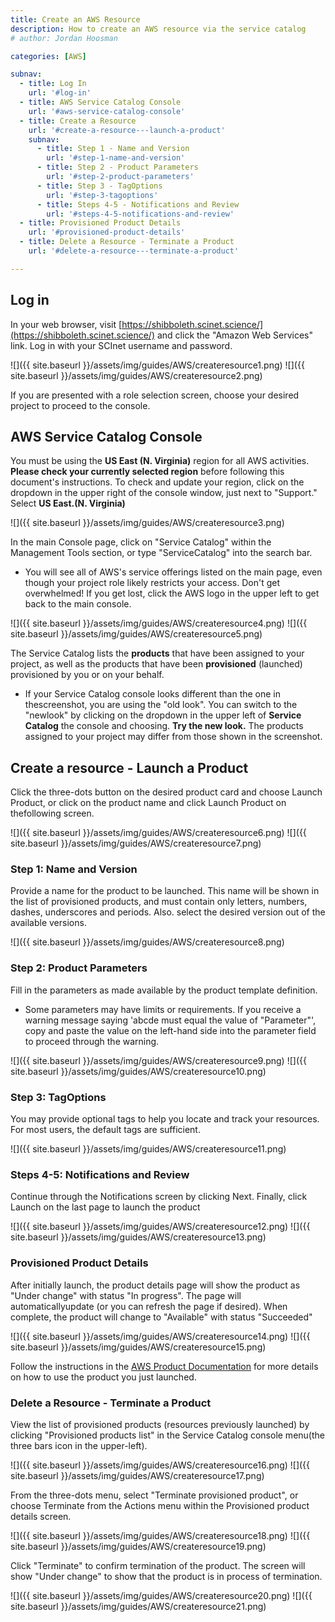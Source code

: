 ```yaml
---
title: Create an AWS Resource
description: How to create an AWS resource via the service catalog
# author: Jordan Hoosman

categories: [AWS]

subnav:
  - title: Log In
    url: '#log-in'
  - title: AWS Service Catalog Console
    url: '#aws-service-catalog-console'
  - title: Create a Resource
    url: '#create-a-resource---launch-a-product'
    subnav:
      - title: Step 1 - Name and Version
        url: '#step-1-name-and-version'
      - title: Step 2 - Product Parameters
        url: '#step-2-product-parameters'
      - title: Step 3 - TagOptions
        url: '#step-3-tagoptions'
      - title: Steps 4-5 - Notifications and Review
        url: '#steps-4-5-notifications-and-review'
  - title: Provisioned Product Details
    url: '#provisioned-product-details'
  - title: Delete a Resource - Terminate a Product
    url: '#delete-a-resource---terminate-a-product'

---
```




## Log in

In your web browser, visit [https://shibboleth.scinet.science/](https://shibboleth.scinet.science/) and click the "Amazon Web Services" link. Log in with your SCInet username and password.

![]({{ site.baseurl }}/assets/img/guides/AWS/createresource1.png)
![]({{ site.baseurl }}/assets/img/guides/AWS/createresource2.png)

If you are presented with a role selection screen, choose your desired project to proceed to the console.

## AWS Service Catalog Console


You must be using the **US East (N. Virginia)** region for all AWS activities. **Please check your currently selected region** before following this document's instructions. 
To check and update your region, click on the dropdown in the upper right of the console window, just next to "Support." Select **US East.(N. Virginia)**

![]({{ site.baseurl }}/assets/img/guides/AWS/createresource3.png)


In the main Console page, click on "Service Catalog" within the Management Tools section, or type "ServiceCatalog" into the search bar.

*  You will see all of AWS's service offerings listed on the main page, even though your project role likely restricts your access. Don't get overwhelmed! If you get lost, click the AWS logo in the upper left to get back to the main console.

![]({{ site.baseurl }}/assets/img/guides/AWS/createresource4.png)
![]({{ site.baseurl }}/assets/img/guides/AWS/createresource5.png)

The Service Catalog lists the **products** that have been assigned to your project, as well as the products that have been **provisioned** (launched) provisioned by you or on your behalf.


*  If your Service Catalog console looks different than the one in thescreenshot, you are using the "old look". You can switch to the "newlook" by clicking on the dropdown in the upper left of **Service Catalog** the console and choosing. **Try the new look.** The products assigned to your project may differ from those shown in the screenshot.


## Create a resource - Launch a Product

Click the three-dots button on the desired product card and choose Launch Product, or click on the product name and click Launch Product on thefollowing screen.

![]({{ site.baseurl }}/assets/img/guides/AWS/createresource6.png)
![]({{ site.baseurl }}/assets/img/guides/AWS/createresource7.png)

### Step 1: Name and Version

Provide a name for the product to be launched. This name will be shown in the list of provisioned products, and must contain only letters, numbers, dashes, underscores and periods. Also. select the desired version out of the available versions.

![]({{ site.baseurl }}/assets/img/guides/AWS/createresource8.png)

### Step 2: Product Parameters

Fill in the parameters as made available by the product template definition.


*  Some parameters may have limits or requirements. If you receive a warning message saying 'abcde must equal the value of "Parameter"', copy and paste the value on the left-hand side into the parameter field to proceed through the warning.


![]({{ site.baseurl }}/assets/img/guides/AWS/createresource9.png)
![]({{ site.baseurl }}/assets/img/guides/AWS/createresource10.png)

### Step 3: TagOptions

You may provide optional tags to help you locate and track your resources. For most users, the default tags are sufficient.

![]({{ site.baseurl }}/assets/img/guides/AWS/createresource11.png)

### Steps 4-5: Notifications and Review

Continue through the Notifications screen by clicking Next. Finally, click Launch on the last page to launch the product

![]({{ site.baseurl }}/assets/img/guides/AWS/createresource12.png)
![]({{ site.baseurl }}/assets/img/guides/AWS/createresource13.png)

### Provisioned Product Details

After initially launch, the product details page will show the product as "Under change" with status "In progress". The page will automaticallyupdate (or you can refresh the page if desired). When complete, the product will change to "Available" with status "Succeeded"

![]({{ site.baseurl }}/assets/img/guides/AWS/createresource14.png)
![]({{ site.baseurl }}/assets/img/guides/AWS/createresource15.png)

Follow the instructions in the [AWS Product Documentation](https://confluence.scinet.science/display/SCIN/AWS+Product+Documentation) for more details on how to use the product you just launched.

### Delete a Resource - Terminate a Product

View the list of provisioned products (resources previously launched) by clicking "Provisioned products list" in the Service Catalog console menu(the three bars icon in the upper-left).

![]({{ site.baseurl }}/assets/img/guides/AWS/createresource16.png)
![]({{ site.baseurl }}/assets/img/guides/AWS/createresource17.png)

From the three-dots menu, select "Terminate provisioned product", or choose Terminate from the Actions menu within the Provisioned product details screen.

![]({{ site.baseurl }}/assets/img/guides/AWS/createresource18.png)
![]({{ site.baseurl }}/assets/img/guides/AWS/createresource19.png)

Click "Terminate" to confirm termination of the product. The screen will show "Under change" to show that the product is in process of termination.

![]({{ site.baseurl }}/assets/img/guides/AWS/createresource20.png)
![]({{ site.baseurl }}/assets/img/guides/AWS/createresource21.png)


